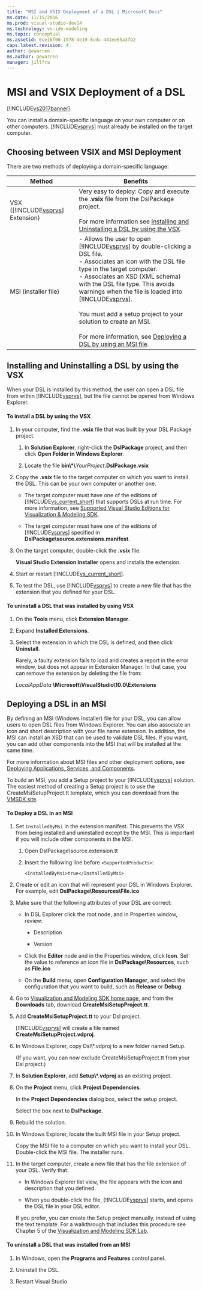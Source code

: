 ```yaml
---
title: "MSI and VSIX Deployment of a DSL | Microsoft Docs"
ms.date: 11/15/2016
ms.prod: visual-studio-dev14
ms.technology: vs-ide-modeling
ms.topic: conceptual
ms.assetid: 6ce16f06-1978-4e19-8cdc-441ee65a3fb2
caps.latest.revision: 4
author: gewarren
ms.author: gewarren
manager: jillfra
---
```

# MSI and VSIX Deployment of a DSL
[!INCLUDE[vs2017banner](../includes/vs2017banner.md)]

You can install a domain-specific language on your own computer or on other computers. [!INCLUDE[vsprvs](../includes/vsprvs-md.md)] must already be installed on the target computer.  
  
##  <a name="which"></a> Choosing between VSIX and MSI Deployment  
 There are two methods of deploying a domain-specific language:  
  
|Method|Benefits|  
|------------|--------------|  
|VSX ([!INCLUDE[vsprvs](../includes/vsprvs-md.md)] Extension)|Very easy to deploy: Copy and execute the **.vsix** file from the DslPackage project.<br /><br /> For more information see [Installing and Uninstalling a DSL by using the VSX](#Installing).|  
|MSI (installer file)|-   Allows the user to open [!INCLUDE[vsprvs](../includes/vsprvs-md.md)] by double-clicking a DSL file.<br />-   Associates an icon with the DSL file type in the target computer.<br />-   Associates an XSD (XML schema) with the DSL file type. This avoids warnings when the file is loaded into [!INCLUDE[vsprvs](../includes/vsprvs-md.md)].<br /><br /> You must add a setup project to your solution to create an MSI.<br /><br /> For more information, see [Deploying a DSL by using an MSI file](#msi).|  
  
##  <a name="Installing"></a> Installing and Uninstalling a DSL by using the VSX  
 When your DSL is installed by this method, the user can open a DSL file from within [!INCLUDE[vsprvs](../includes/vsprvs-md.md)], but the file cannot be opened from Windows Explorer.  
  
#### To install a DSL by using the VSX  
  
1. In your computer, find the **.vsix** file that was built by your DSL Package project.  
  
    1. In **Solution Explorer**, right-click the **DslPackage** project, and then click **Open Folder in Windows Explorer**.  
  
    2. Locate the file **bin\\\*\\**_YourProject_**.DslPackage.vsix**  
  
2. Copy the **.vsix** file to the target computer on which you want to install the DSL. This can be your own computer or another one.  
  
    - The target computer must have one of the editions of [!INCLUDE[vs_current_short](../includes/vs-current-short-md.md)] that supports DSLs at run time. For more information, see [Supported Visual Studio Editions for Visualization & Modeling SDK](../modeling/supported-visual-studio-editions-for-visualization-amp-modeling-sdk.md).  
  
    - The target computer must have one of the editions of [!INCLUDE[vsprvs](../includes/vsprvs-md.md)] specified in **DslPackage\source.extensions.manifest**.  
  
3. On the target computer, double-click the **.vsix** file.  
  
     **Visual Studio Extension Installer** opens and installs the extension.  
  
4. Start or restart [!INCLUDE[vs_current_short](../includes/vs-current-short-md.md)].  
  
5. To test the DSL, use [!INCLUDE[vsprvs](../includes/vsprvs-md.md)] to create a new file that has the extension that you defined for your DSL.  
  
#### To uninstall a DSL that was installed by using VSX  
  
1. On the **Tools** menu, click **Extension Manager**.  
  
2. Expand **Installed Extensions**.  
  
3. Select the extension in which the DSL is defined, and then click **Uninstall**.  
  
   Rarely, a faulty extension fails to load and creates a report in the error window, but does not appear in Extension Manager. In that case, you can remove the extension by deleting the file from:  
  
   *LocalAppData* **\Microsoft\VisualStudio\10.0\Extensions**  
  
##  <a name="msi"></a> Deploying a DSL in an MSI  
 By defining an MSI (Windows Installer) file for your DSL, you can allow users to open DSL files from Windows Explorer. You can also associate an icon and short description with your file name extension. In addition, the MSI can install an XSD that can be used to validate DSL files. If you want, you can add other components into the MSI that will be installed at the same time.  
  
 For more information about MSI files and other deployment options, see [Deploying Applications, Services, and Components](../deployment/deploying-applications-services-and-components.md).  
  
 To build an MSI, you add a Setup project to your [!INCLUDE[vsprvs](../includes/vsprvs-md.md)] solution. The easiest method of creating a Setup project is to use the CreateMsiSetupProject.tt template, which you can download from the [VMSDK site](http://go.microsoft.com/fwlink/?LinkID=186128).  
  
#### To Deploy a DSL in an MSI  
  
1. Set `InstalledByMsi` in the extension manifest. This prevents the VSX from being installed and uninstalled except by the MSI. This is important if you will include other components in the MSI.  
  
   1. Open DslPackage\source.extension.tt  
  
   2. Insert the following line before `<SupportedProducts>`:  
  
       ```  
       <InstalledByMsi>true</InstalledByMsi>  
       ```  
  
2. Create or edit an icon that will represent your DSL in Windows Explorer. For example, edit **DslPackage\Resources\File.ico**  
  
3. Make sure that the following attributes of your DSL are correct:  
  
   - In DSL Explorer click the root node, and in Properties window, review:  
  
       - Description  
  
       - Version  
  
   - Click the **Editor** node and in the Properties window, click **Icon**. Set the value to reference an icon file in **DslPackage\Resources**, such as **File.ico**  
  
   - On the **Build** menu, open **Configuration Manager**, and select the configuration that you want to build, such as **Release** or **Debug**.  
  
4. Go to [Visualization and Modeling SDK home page](http://go.microsoft.com/fwlink/?LinkID=186128), and from the **Downloads** tab, download **CreateMsiSetupProject.tt**.  
  
5. Add **CreateMsiSetupProject.tt** to your Dsl project.  
  
    [!INCLUDE[vsprvs](../includes/vsprvs-md.md)] will create a file named **CreateMsiSetupProject.vdproj**.  
  
6. In Windows Explorer, copy Dsl\\*.vdproj to a new folder named Setup.  
  
    (If you want, you can now exclude CreateMsiSetupProject.tt from your Dsl project.)  
  
7. In **Solution Explorer**, add **Setup\\\*.vdproj** as an existing project.  
  
8. On the **Project** menu, click **Project Dependencies**.  
  
    In the **Project Dependencies** dialog box, select the setup project.  
  
    Select the box next to **DslPackage**.  
  
9. Rebuild the solution.  
  
10. In Windows Explorer, locate the built MSI file in your Setup project.  
  
     Copy the MSI file to a computer on which you want to install your DSL. Double-click the MSI file. The installer runs.  
  
11. In the target computer, create a new file that has the file extension of your DSL. Verify that:  
  
    - In Windows Explorer list view, the file appears with the icon and description that you defined.  
  
    - When you double-click the file, [!INCLUDE[vsprvs](../includes/vsprvs-md.md)] starts, and opens the DSL file in your DSL editor.  
  
    If you prefer, you can create the Setup project manually, instead of using the text template. For a walkthrough that includes this procedure see Chapter 5 of the [Visualization and Modeling SDK Lab](http://go.microsoft.com/fwlink/?LinkId=208878).  
  
#### To uninstall a DSL that was installed from an MSI  
  
1. In Windows, open the **Programs and Features** control panel.  
  
2. Uninstall the DSL.  
  
3. Restart Visual Studio.
